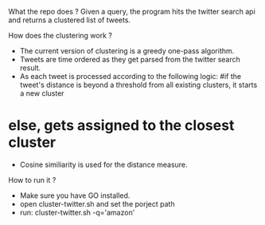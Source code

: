 What the repo does ?
Given a query, the program hits the twitter search api and returns a clustered list of tweets. 

How does the clustering work ?
- The current version of clustering is a greedy one-pass algorithm.
- Tweets are time ordered as they get parsed from the twitter search result.
- As each tweet is processed according to the following logic:
 #if the tweet's distance is beyond a threshold from all existing clusters, it starts a new cluster
 # else, gets assigned to the closest cluster
- Cosine similiarity is used for the distance measure.


How to run it ?
- Make sure you have GO installed.
- open cluster-twitter.sh and set the porject path
- run: cluster-twitter.sh -q='amazon'